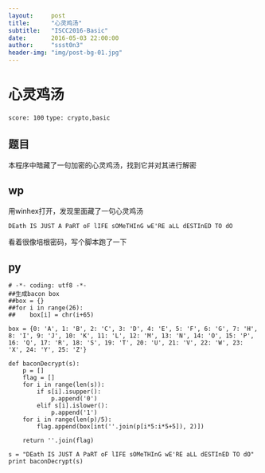 ```yaml
---
layout:     post
title:      "心灵鸡汤"
subtitle:   "ISCC2016-Basic"
date:       2016-05-03 22:00:00
author:     "ssst0n3"
header-img: "img/post-bg-01.jpg"
---
```

# 心灵鸡汤
`score: 100` `type: crypto,basic`

## 题目
本程序中暗藏了一句加密的心灵鸡汤，找到它并对其进行解密

## wp
用winhex打开，发现里面藏了一句心灵鸡汤

`DEath IS JUST A PaRT oF lIFE sOMeTHInG wE'RE aLL dESTInED TO dO`

看着很像培根密码，写个脚本跑了一下

## py
```
# -*- coding: utf8 -*-
##生成bacon box
##box = {}
##for i in range(26):
##    box[i] = chr(i+65)

box = {0: 'A', 1: 'B', 2: 'C', 3: 'D', 4: 'E', 5: 'F', 6: 'G', 7: 'H', 8: 'I', 9: 'J', 10: 'K', 11: 'L', 12: 'M', 13: 'N', 14: 'O', 15: 'P', 16: 'Q', 17: 'R', 18: 'S', 19: 'T', 20: 'U', 21: 'V', 22: 'W', 23: 'X', 24: 'Y', 25: 'Z'}

def baconDecrypt(s):
    p = []
    flag = []
    for i in range(len(s)):
        if s[i].isupper():
            p.append('0')
        elif s[i].islower():
            p.append('1')
    for i in range(len(p)/5):
        flag.append(box[int(''.join(p[i*5:i*5+5]), 2)])

    return ''.join(flag)

s = "DEath IS JUST A PaRT oF lIFE sOMeTHInG wE'RE aLL dESTInED TO dO"
print baconDecrypt(s)
```

